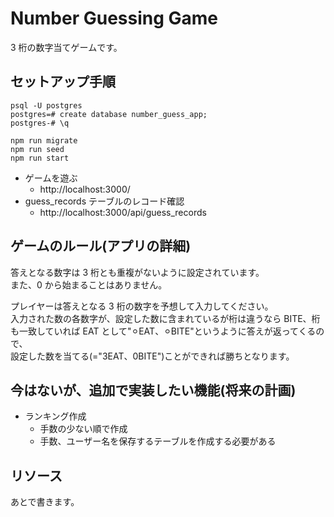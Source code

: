 # Number Guessing Game

3 桁の数字当てゲームです。

## セットアップ手順

```
psql -U postgres
postgres=# create database number_guess_app;
postgres-# \q

npm run migrate
npm run seed
npm run start
```

- ゲームを遊ぶ
  - http://localhost:3000/
- guess_records テーブルのレコード確認
  - http://localhost:3000/api/guess_records

## ゲームのルール(アプリの詳細)

答えとなる数字は 3 桁とも重複がないように設定されています。  
また、0 から始まることはありません。

プレイヤーは答えとなる 3 桁の数字を予想して入力してください。  
入力された数の各数字が、設定した数に含まれているが桁は違うなら BITE、桁も一致していれば EAT として"⚪︎EAT、⚪︎BITE"というように答えが返ってくるので、  
設定した数を当てる(="3EAT、0BITE")ことができれば勝ちとなります。

## 今はないが、追加で実装したい機能(将来の計画)

- ランキング作成
  - 手数の少ない順で作成
  - 手数、ユーザー名を保存するテーブルを作成する必要がある

## リソース

あとで書きます。

